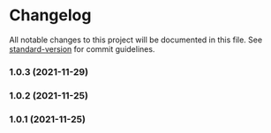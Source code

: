 # Changelog

All notable changes to this project will be documented in this file. See [standard-version](https://github.com/conventional-changelog/standard-version) for commit guidelines.

### 1.0.3 (2021-11-29)

### 1.0.2 (2021-11-25)

### 1.0.1 (2021-11-25)
